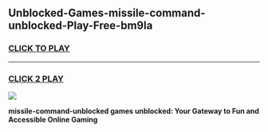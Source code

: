 
## Unblocked-Games-missile-command-unblocked-Play-Free-bm9la
<h3>
<a href="https://premium76.site?title=missile-command-unblocked&ref=18A1">CLICK TO PLAY</a></h3>
<hr>

<h3>
<a href="https://premium76.site?title=missile-command-unblocked&ref=18A1">CLICK 2 PLAY</a>
  
</h3>

<a href="https://premium76.site?title=missile-command-unblocked&ref=18A1"><img src="https://clearcache.store/games.png"></a>


**missile-command-unblocked games unblocked: Your Gateway to Fun and Accessible Online Gaming**
